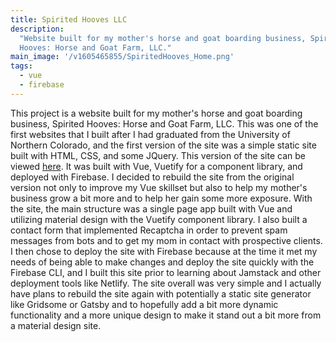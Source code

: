 ```yaml
---
title: Spirited Hooves LLC
description:
  "Website built for my mother's horse and goat boarding business, Spirited
  Hooves: Horse and Goat Farm, LLC."
main_image: '/v1605465855/SpiritedHooves_Home.png'
tags:
  - vue
  - firebase
---
```


This project is a website built for my mother's horse and goat boarding business, Spirited Hooves: Horse and Goat Farm, LLC. This was one of the first websites that I built after I had graduated from the University of Northern Colorado, and the first version of the site was a simple static site built with HTML, CSS, and some JQuery. This version of the site can be viewed [here](https://spiritedhooves.com). It was built with Vue, Vuetify for a component library, and deployed with Firebase. I decided to rebuild the site from the original version not only to improve my Vue skillset but also to help my mother's business grow a bit more and to help her gain some more exposure. With the site, the main structure was a single page app built with Vue and utilizing material design with the Vuetify component library. I also built a contact form that implemented Recaptcha in order to prevent spam messages from bots and to get my mom in contact with prospective clients. I then chose to deploy the site with Firebase because at the time it met my needs of being able to make changes and deploy the site quickly with the Firebase CLI, and I built this site prior to learning about Jamstack and other deployment tools like Netlify. The site overall was very simple and I actually have plans to rebuild the site again with potentially a static site generator like Gridsome or Gatsby and to hopefully add a bit more dynamic functionality and a more unique design to make it stand out a bit more from a material design site.
